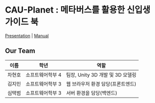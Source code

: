# CAU-Planet : 메타버스를 활용한 신입생 가이드 북
[Presentation](https://drive.google.com/file/d/1s4Q6eSjMsn9czOSE_HFly1q1dXKv8GeC/view?usp=drive_link) | [Manual](https://drive.google.com/file/d/1e5lGnDruWSlDDrQ_0go4_cm4apHidHuc/view?usp=sharing)


## Our Team
|이름|학년|역할|
|------|---|---|
|차현호|소프트웨어학부 4|팀장, Unity 3D 개발 및 3D 모델링|
|김지민|소프트웨어학부 3|웹 브라우저 환경 담당(프론트엔드)|
|심택범|소프트웨어학부 3|서버 환경을 담당(백엔드)|


## 
